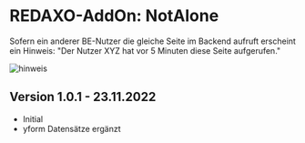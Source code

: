 
# REDAXO-AddOn: NotAlone

Sofern ein anderer BE-Nutzer die gleiche Seite im Backend aufruft erscheint ein Hinweis:
"Der Nutzer XYZ hat vor 5 Minuten diese Seite aufgerufen."

![hinweis](https://user-images.githubusercontent.com/30634971/203570094-75a9a588-83c7-4fdf-9098-858b7e8a7897.png)

## Version 1.0.1 - 23.11.2022

- Initial
- yform Datensätze ergänzt
